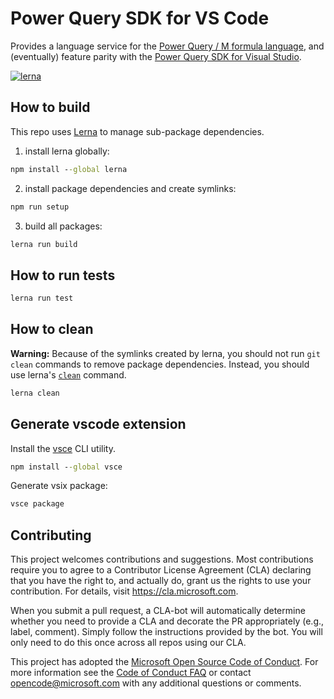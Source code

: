 # Power Query SDK for VS Code

Provides a language service for the [Power Query / M formula language](https://powerquery.microsoft.com/), and (eventually) feature parity with the [Power Query SDK for Visual Studio](https://marketplace.visualstudio.com/items?itemName=Dakahn.PowerQuerySDK).

[![lerna](https://img.shields.io/badge/maintained%20with-lerna-cc00ff.svg)](https://lerna.js.org/)

## How to build

This repo uses [Lerna](https://lerna.js.org/) to manage sub-package dependencies.

1. install lerna globally:

```cmd
npm install --global lerna
```

2. install package dependencies and create symlinks:

```cmd
npm run setup
```

3. build all packages:

```cmd
lerna run build
```

## How to run tests

```cmd
lerna run test
```

## How to clean

**Warning:** Because of the symlinks created by lerna, you should not run `git clean` commands to remove package dependencies. Instead, you should use lerna's [`clean`](https://github.com/lerna/lerna/tree/master/commands/clean#readme) command.

```cmd
lerna clean
```

## Generate vscode extension

Install the [vsce](https://code.visualstudio.com/api/working-with-extensions/publishing-extension) CLI utility.

```cmd
npm install --global vsce
```

Generate vsix package:

```cmd
vsce package
```

## Contributing

This project welcomes contributions and suggestions. Most contributions require you to agree to a
Contributor License Agreement (CLA) declaring that you have the right to, and actually do, grant us
the rights to use your contribution. For details, visit https://cla.microsoft.com.

When you submit a pull request, a CLA-bot will automatically determine whether you need to provide
a CLA and decorate the PR appropriately (e.g., label, comment). Simply follow the instructions
provided by the bot. You will only need to do this once across all repos using our CLA.

This project has adopted the [Microsoft Open Source Code of Conduct](https://opensource.microsoft.com/codeofconduct/).
For more information see the [Code of Conduct FAQ](https://opensource.microsoft.com/codeofconduct/faq/) or
contact [opencode@microsoft.com](mailto:opencode@microsoft.com) with any additional questions or comments.
